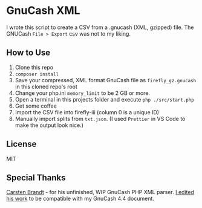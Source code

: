 # GnuCash XML

I wrote this script to create a CSV from a .gnucash (XML, gzipped) file. The GNUCash `File > Export` csv was not to my liking.

## How to Use

1. Clone this repo
2. `composer install`
3. Save your compressed, XML format GnuCash file as `firefly_gz.gnucash` in this cloned repo's root
4. Change your php.ini `memory_limit` to be 2 GB or more.
5. Open a terminal in this projects folder and execute `php ./src/start.php`
6. Get some coffee
7. Import the CSV file into firefly-iii (column 0 is a unique ID)
8. Manually import splits from `txt.json`. (I used `Prettier` in VS Code to make the output look nice.)

## License

MIT

## Special Thanks

[Carsten Brandt](https://github.com/cebe/gnucash-php) - for his unfinished, WIP GnuCash PHP XML parser. [I edited his work](https://github.com/andrewwippler/gnucash-php/tree/dev) to be compatible with my GnuCash 4.4 document.
